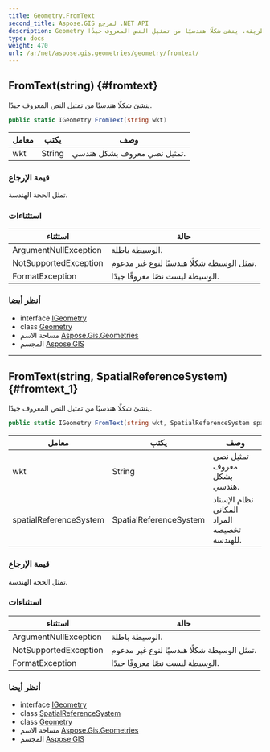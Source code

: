 ```yaml
---
title: Geometry.FromText
second_title: Aspose.GIS لمرجع .NET API
description: Geometry طريقة. ينشئ شكلًا هندسيًا من تمثيل النص المعروف جيدًا.
type: docs
weight: 470
url: /ar/net/aspose.gis.geometries/geometry/fromtext/
---
```

## FromText(string) {#fromtext}

ينشئ شكلًا هندسيًا من تمثيل النص المعروف جيدًا.

```csharp
public static IGeometry FromText(string wkt)
```

| معامل | يكتب | وصف |
| --- | --- | --- |
| wkt | String | تمثيل نصي معروف بشكل هندسي. |

### قيمة الإرجاع

تمثل الحجة الهندسة.

### استثناءات

| استثناء | حالة |
| --- | --- |
| ArgumentNullException | الوسيطة باطلة. |
| NotSupportedException | تمثل الوسيطة شكلًا هندسيًا لنوع غير مدعوم. |
| FormatException | الوسيطة ليست نصًا معروفًا جيدًا. |

### أنظر أيضا

* interface [IGeometry](../../igeometry/)
* class [Geometry](../)
* مساحة الاسم [Aspose.Gis.Geometries](../../geometry/)
* المجسم [Aspose.GIS](../../../)

---

## FromText(string, SpatialReferenceSystem) {#fromtext_1}

ينشئ شكلًا هندسيًا من تمثيل النص المعروف جيدًا.

```csharp
public static IGeometry FromText(string wkt, SpatialReferenceSystem spatialReferenceSystem)
```

| معامل | يكتب | وصف |
| --- | --- | --- |
| wkt | String | تمثيل نصي معروف بشكل هندسي. |
| spatialReferenceSystem | SpatialReferenceSystem | نظام الإسناد المكاني المراد تخصيصه للهندسة. |

### قيمة الإرجاع

تمثل الحجة الهندسة.

### استثناءات

| استثناء | حالة |
| --- | --- |
| ArgumentNullException | الوسيطة باطلة. |
| NotSupportedException | تمثل الوسيطة شكلًا هندسيًا لنوع غير مدعوم. |
| FormatException | الوسيطة ليست نصًا معروفًا جيدًا. |

### أنظر أيضا

* interface [IGeometry](../../igeometry/)
* class [SpatialReferenceSystem](../../../aspose.gis.spatialreferencing/spatialreferencesystem/)
* class [Geometry](../)
* مساحة الاسم [Aspose.Gis.Geometries](../../geometry/)
* المجسم [Aspose.GIS](../../../)


